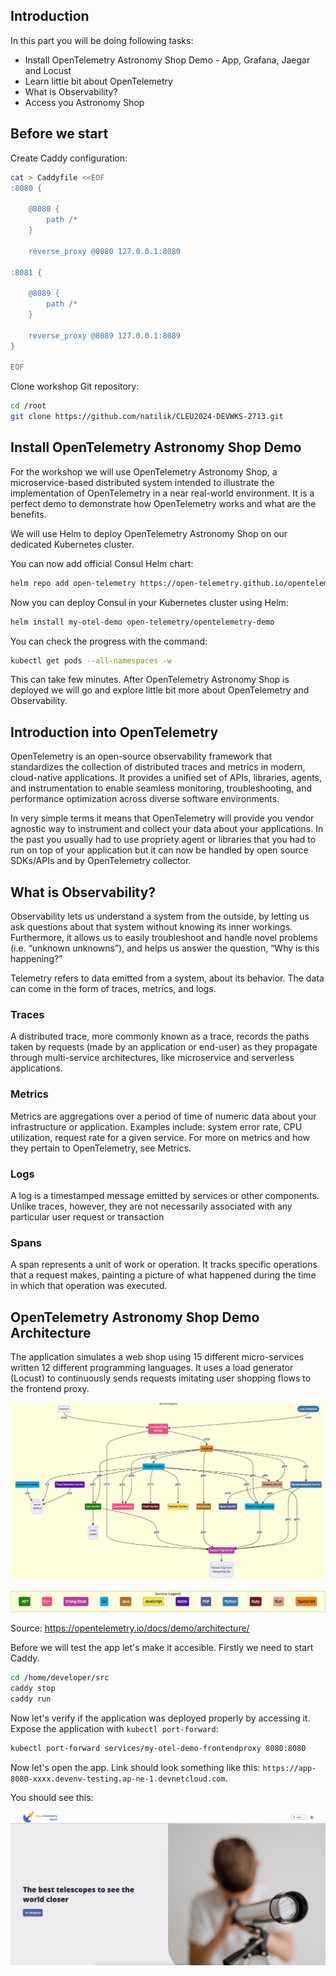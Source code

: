 ## Introduction
In this part you will be doing following tasks:
- Install OpenTelemetry Astronomy Shop Demo - App, Grafana, Jaegar and Locust
- Learn little bit about OpenTelemetry
- What is Observability?
- Access you Astronomy Shop

## Before we start
Create Caddy configuration:
```bash
cat > Caddyfile <<EOF
:8080 {

    @8080 {
        path /*
    }

    reverse_proxy @8080 127.0.0.1:8080

:8081 {

    @8089 {
        path /*
    }

    reverse_proxy @8089 127.0.0.1:8089
}

EOF
```

Clone workshop Git repository:
```bash
cd /root
git clone https://github.com/natilik/CLEU2024-DEVWKS-2713.git
```

## Install OpenTelemetry Astronomy Shop Demo
For the workshop we will use OpenTelemetry Astronomy Shop, a microservice-based distributed system intended to illustrate the implementation of OpenTelemetry in a near real-world environment. It is a perfect demo to demonstrate how OpenTelemetry works and what are the benefits.

We will use Helm to deploy OpenTelemetry Astronomy Shop on our dedicated Kubernetes cluster.

You can now add official Consul Helm chart:
```bash
helm repo add open-telemetry https://open-telemetry.github.io/opentelemetry-helm-charts
```

Now you can deploy Consul in your Kubernetes cluster using Helm:
```bash
helm install my-otel-demo open-telemetry/opentelemetry-demo
```

You can check the progress with the command:
```bash
kubectl get pods --all-namespaces -w
```

This can take few minutes. After OpenTelemetry Astronomy Shop is deployed we will go and explore little bit more about OpenTelemetry and Observability.

## Introduction into OpenTelemetry
OpenTelemetry is an open-source observability framework that standardizes the collection of distributed traces and metrics in modern, cloud-native applications. It provides a unified set of APIs, libraries, agents, and instrumentation to enable seamless monitoring, troubleshooting, and performance optimization across diverse software environments.

In very simple terms it means that OpenTelemetry will provide you vendor agnostic way to instrument and collect your data about your applications. In the past you usually had to use propriety agent or libraries that you had to run on top of your application but it can now be handled by open source SDKs/APIs and by OpenTelemetry collector.

## What is Observability?

Observability lets us understand a system from the outside, by letting us ask questions about that system without knowing its inner workings. Furthermore, it allows us to easily troubleshoot and handle novel problems (i.e. “unknown unknowns”), and helps us answer the question, “Why is this happening?”


Telemetry refers to data emitted from a system, about its behavior. The data can come in the form of traces, metrics, and logs.

### Traces
A distributed trace, more commonly known as a trace, records the paths taken by requests (made by an application or end-user) as they propagate through multi-service architectures, like microservice and serverless applications.

### Metrics
Metrics are aggregations over a period of time of numeric data about your infrastructure or application. Examples include: system error rate, CPU utilization, request rate for a given service. For more on metrics and how they pertain to OpenTelemetry, see Metrics.

### Logs
A log is a timestamped message emitted by services or other components. Unlike traces, however, they are not necessarily associated with any particular user request or transaction

### Spans
A span represents a unit of work or operation. It tracks specific operations that a request makes, painting a picture of what happened during the time in which that operation was executed.

## OpenTelemetry Astronomy Shop Demo Architecture

The application simulates a web shop using 15 different micro-services written 12 different programming languages. It uses a load generator (Locust) to continuously sends requests imitating user shopping flows to the frontend proxy.


![Untitled](./images/otel_app_architecture.png)

![Untitled](./images/otel_app_arch_legend.png)

Source: https://opentelemetry.io/docs/demo/architecture/

Before we will test the app let's make it accesible. Firstly we need to start Caddy.

```bash
cd /home/developer/src
caddy stop
caddy run
```

Now let's verify if the application was deployed properly by accessing it. Expose the application with `kubectl port-forward`:
```bash
kubectl port-forward services/my-otel-demo-frontendproxy 8080:8080
```


Now let's open the app. Link should look something like this: `https://app-8080-xxxx.devenv-testing.ap-ne-1.devnetcloud.com`.

You should see this:

![Untitled](./images/otel_app_screenshot.png)
